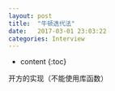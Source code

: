 ```yaml
---
layout: post
title:  "牛顿迭代法"
date:   2017-03-01 23:03:22
categories: Interview
---
```


* content
{:toc}

开方的实现（不能使用库函数）
